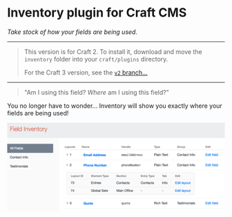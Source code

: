 Inventory plugin for Craft CMS
==================================

_Take stock of how your fields are being used._

***

>This version is for Craft 2. To install it, download and move the `inventory` folder into your `craft/plugins` directory.
>
>For the Craft 3 version, see the [`v2` branch...](https://github.com/doublesecretagency/craft-inventory/tree/v2)

***

>"Am I using this field? _Where_ am I using this field?"

You no longer have to wonder... Inventory will show you exactly where your fields are being used!

![](README-images/example.png)
